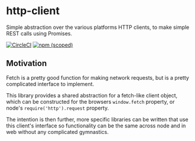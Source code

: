 # http-client

Simple abstraction over the various platforms HTTP clients, to make simple REST calls using Promises.

[![CircleCI](https://img.shields.io/circleci/build/github/lukekaalim/http-client)](https://circleci.com/gh/lukekaalim/workflows/http-client)
[![npm (scoped)](https://img.shields.io/npm/v/@lukekaalim/http-client)](https://www.npmjs.com/package/@lukekaalim/http-client)

## Motivation
Fetch is a pretty good function for making network requests, but is a pretty complicated interface to implement.

This library provides a shared abstraction for a fetch-like client object, which can be constructed for the browsers `window.fetch` property, or node's `require('http').request` property.

The intention is then further, more specific libraries can be written that use this client's interface so functionality can be the same across node and in web without any complicated gymnastics.